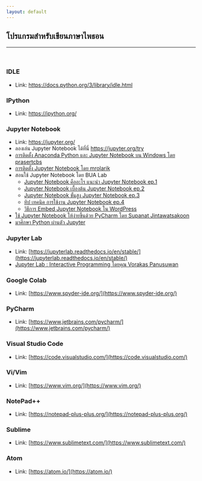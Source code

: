```yaml
---
layout: default
---
```


## โปรแกรมสำหรับเขียนภาษาไพธอน

---

<br>

### **IDLE**

- Link: <https://docs.python.org/3/library/idle.html>

### **IPython**

- Link: <https://ipython.org/>

### **Jupyter Notebook**

- Link: <https://jupyter.org/>
- ลองเล่น Jupyter Notebook ได้ที่นี่ <https://jupyter.org/try>
- [การติดตั้ง Anaconda Python และ Jupyter Notebook บน Windows โดย prasertcbs][prasert-install-jupyter-nb]
- [การติดตั้ง Jupyter Notebook โดย mrolarik][mrolarik-install-jupyter-nb]
- สอนใช้ Jupyter Notebook โดย BUA Lab
  - [Jupyter Notebook คืออะไร แนะนำ Jupyter Notebook ep.1][bualab-jupyter-ep1]
  - [Jupyter Notebook เบื้องต้น Jupyter Notebook ep.2][bualab-jupyter-ep2]
  - [Jupyter Notebook ขั้นสูง Jupyter Notebook ep.3][bualab-jupyter-ep3]
  - [ทิป เทคนิค การใช้งาน Jupyter Notebook ep.4][bualab-jupyter-ep4]
  - [วิธีการ Embed Jupyter Notebook ใน WordPress][bualab-jupyter-wordpress]
- [ใช้ Jupyter Notebook ให้ง่ายขึ้นด้วย PyCharm โดย Supanat Jintawatsakoon][supanat-jupyter-pycharm]
- [มาศึกษา Python ผ่านตัว Jupyter][learn-python-and-jupyter]

[prasert-install-jupyter-nb]: https://www.youtube.com/watch?v=f3CLdRl-zyQ
[mrolarik-install-jupyter-nb]: https://github.com/mrolarik/basic-python/wiki/Installing-Jupyter-Notebook
[bualab-jupyter-ep1]: https://www.bualabs.com/archives/182/introduction-to-jupyter-notebook-ep-1/
[bualab-jupyter-ep2]: https://www.bualabs.com/archives/183/a-beginner-tutorial-to-jupyter-notebook-quick-start-in-thai-language-ep-2/
[bualab-jupyter-ep3]: https://www.bualabs.com/archives/184/advance-tutorial-to-jupyter-notebook-quick-start-in-thai-language-ep-3/
[bualab-jupyter-ep4]: https://www.bualabs.com/archives/185/tip-trick-how-to-jupyter-notebook-in-thai-ep-4/
[bualab-jupyter-wordpress]: https://www.bualabs.com/archives/400/how-to-embed-jupyter-notebook-in-wordpress-in-thai/
[supanat-jupyter-pycharm]: https://medium.com/@SupanatJ/%E0%B9%83%E0%B8%8A%E0%B9%89-jupyter-notebook-%E0%B9%83%E0%B8%AB%E0%B9%89%E0%B8%87%E0%B9%88%E0%B8%B2%E0%B8%A2%E0%B8%82%E0%B8%B6%E0%B9%89%E0%B8%99%E0%B8%94%E0%B9%89%E0%B8%A7%E0%B8%A2-pycharm-d0ea279155af
[learn-python-and-jupyter]: https://naiwaen.debuggingsoft.com/2016/08/jupyter-with-python-part2/

### **Jupyter Lab**

- Link: [https://jupyterlab.readthedocs.io/en/stable/](https://jupyterlab.readthedocs.io/en/stable/)
- [Jupyter Lab : Interactive Programming โดยคุณ Vorakas Panusuwan][jupyter-lab-vorakas]

[jupyter-lab-vorakas]: https://www.varokas.com/jupyter-lab---interactive-programming/

### **Google Colab**

- Link: [https://www.spyder-ide.org/](https://www.spyder-ide.org/)

### **PyCharm**

- Link: [https://www.jetbrains.com/pycharm/](https://www.jetbrains.com/pycharm/)

### **Visual Studio Code**

- Link: [https://code.visualstudio.com/](https://code.visualstudio.com/)

### **Vi/Vim**

- Link: [https://www.vim.org/](https://www.vim.org/)

### **NotePad++**

- Link: [https://notepad-plus-plus.org/](https://notepad-plus-plus.org/)

### **Sublime**

- Link: [https://www.sublimetext.com/](https://www.sublimetext.com/)

### **Atom**

- Link: [https://atom.io/](https://atom.io/)
